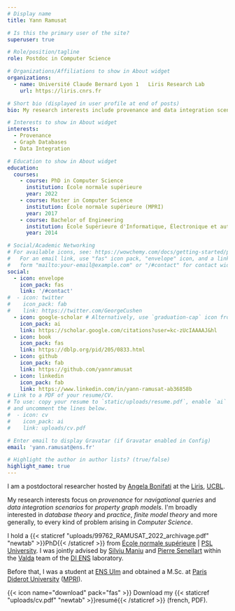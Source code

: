 ```yaml
---
# Display name
title: Yann Ramusat

# Is this the primary user of the site?
superuser: true

# Role/position/tagline
role: Postdoc in Computer Science

# Organizations/Affiliations to show in About widget
organizations:
  - name: Université Claude Bernard Lyon 1   Liris Research Lab 
    url: https://liris.cnrs.fr

# Short bio (displayed in user profile at end of posts)
bio: My research interests include provenance and data integration scenarios for property graph models.

# Interests to show in About widget
interests:
  - Provenance
  - Graph Databases
  - Data Integration

# Education to show in About widget
education:
  courses:
    - course: PhD in Computer Science
      institution: École normale supérieure
      year: 2022
    - course: Master in Computer Science
      institution: École normale supérieure (MPRI)
      year: 2017
    - course: Bachelor of Engineering
      institution: École Supérieure d'Informatique, Électronique et automatique (ESIEA)
      year: 2014

# Social/Academic Networking
# For available icons, see: https://wowchemy.com/docs/getting-started/page-builder/#icons
#   For an email link, use "fas" icon pack, "envelope" icon, and a link in the
#   form "mailto:your-email@example.com" or "/#contact" for contact widget.
social:
  - icon: envelope
    icon_pack: fas
    link: '/#contact'
#  - icon: twitter
#    icon_pack: fab
#    link: https://twitter.com/GeorgeCushen
  - icon: google-scholar # Alternatively, use `graduation-cap` icon from `fas` icon pack
    icon_pack: ai
    link: https://scholar.google.com/citations?user=kc-zUcIAAAAJ&hl
  - icon: book
    icon_pack: fas
    link: https://dblp.org/pid/205/0833.html  
  - icon: github
    icon_pack: fab
    link: https://github.com/yannramusat
  - icon: linkedin
    icon_pack: fab
    link: https://www.linkedin.com/in/yann-ramusat-ab36858b
# Link to a PDF of your resume/CV.
# To use: copy your resume to `static/uploads/resume.pdf`, enable `ai` icons in `params.toml`,
# and uncomment the lines below.
#  - icon: cv
#    icon_pack: ai
#    link: uploads/cv.pdf

# Enter email to display Gravatar (if Gravatar enabled in Config)
email: 'yann.ramusat@ens.fr'

# Highlight the author in author lists? (true/false)
highlight_name: true
---
```


I am a postdoctoral researcher hosted by [Angela Bonifati](https://perso.liris.cnrs.fr/angela.bonifati/) at the [Liris](https://liris.cnrs.fr/), [UCBL](https://www.univ-lyon1.fr/).

My research interests focus on *provenance* for *navigational queries* and *data integration scenarios* for *property graph models*.
I'm broadly interested in *database theory* and *practice*, *finite model theory* and more generally, to every kind of problem arising in *Computer Science*. 

I hold a {{< staticref "uploads/99762_RAMUSAT_2022_archivage.pdf" "newtab" >}}PhD{{< /staticref >}} from [École normale supérieure](https://www.ens.psl.eu/) | [PSL University](https://psl.eu/). I was jointly advised by [Silviu Maniu](http://silviu.maniu.info/) and [Pierre Senellart](https://pierre.senellart.com/) within the [Valda](https://team.inria.fr/valda/fr/) team of the [DI ENS](https://www.di.ens.fr/) laboratory.

Before that, I was a student at [ENS Ulm](https://www.ens.psl.eu/) and obtained a M.Sc. at [Paris Diderot University](https://univ-paris-diderot.fr/) ([MPRI](https://wikimpri.dptinfo.ens-cachan.fr/)).

{{< icon name="download" pack="fas" >}} Download my {{< staticref "uploads/cv.pdf" "newtab" >}}resumé{{< /staticref >}} (french, PDF).
